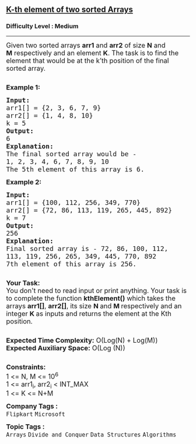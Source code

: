 <h2><a href="https://practice.geeksforgeeks.org/problems/k-th-element-of-two-sorted-array1317/1?utm_source=youtube&utm_medium=collab_striver_ytdescription&utm_campaign=k-th-element-of-two-sorted-array">K-th element of two sorted Arrays</a></h2><h3>Difficulty Level : Medium</h3><hr><div class="problems_problem_content__Xm_eO"><p><span style="font-size:18px">Given two sorted arrays <strong>arr1</strong> and <strong>arr2</strong> of size <strong>N</strong>&nbsp;and <strong>M</strong>&nbsp;respectively and an element <strong>K</strong>. The task is to find the element that would be at the k’th position of the final sorted array.</span><br>
&nbsp;</p>

<p><span style="font-size:18px"><strong>Example 1:</strong></span></p>

<pre><span style="font-size:18px"><strong>Input:</strong>
arr1[] = {2, 3, 6, 7, 9}
arr2[] = {1, 4, 8, 10}
k = 5
<strong>Output:</strong>
6
<strong>Explanation:</strong>
The final sorted array would be -
1, 2, 3, 4, 6, 7, 8, 9, 10
The 5th element of this array is 6.
</span></pre>

<div><span style="font-size:18px"><strong>Example 2:</strong></span></div>

<pre><span style="font-size:18px"><strong>Input:</strong>
arr1[] = {100, 112, 256, 349, 770}
arr2[] = {72, 86, 113, 119, 265, 445, 892}
k = 7
<strong>Output:</strong>
256
<strong>Explanation:</strong>
Final sorted array is - 72, 86, 100, 112,
113, 119, 256, 265, 349, 445, 770, 892
7th element of this array is 256.</span></pre>

<p><br>
<span style="font-size:18px"><strong>Your Task:&nbsp;&nbsp;</strong><br>
You don't need to read input or print anything. Your task is to complete the function&nbsp;<strong>kthElement()</strong>&nbsp;which takes the arrays <strong>arr1[]</strong>,&nbsp;<strong>arr2[]</strong>, its size <strong>N </strong>and <strong>M </strong>respectively and an integer <strong>K </strong>as inputs and returns the element at the Kth position.</span></p>

<p><br>
<span style="font-size:18px"><strong>Expected Time Complexity:</strong> O(Log(N) + Log(M))<br>
<strong>Expected Auxiliary Space:</strong> O(Log (N))</span></p>

<p><br>
<span style="font-size:18px"><strong>Constraints:</strong><br>
1 &lt;= N, M &lt;= 10<sup>6</sup><br>
1 &lt;= arr1<sub>i</sub>, arr2<sub>i</sub> &lt;&nbsp;INT_MAX<br>
1 &lt;= K &lt;= N+M</span></p>
</div><p><span style=font-size:18px><strong>Company Tags : </strong><br><code>Flipkart</code>&nbsp;<code>Microsoft</code>&nbsp;<br><p><span style=font-size:18px><strong>Topic Tags : </strong><br><code>Arrays</code>&nbsp;<code>Divide and Conquer</code>&nbsp;<code>Data Structures</code>&nbsp;<code>Algorithms</code>&nbsp;